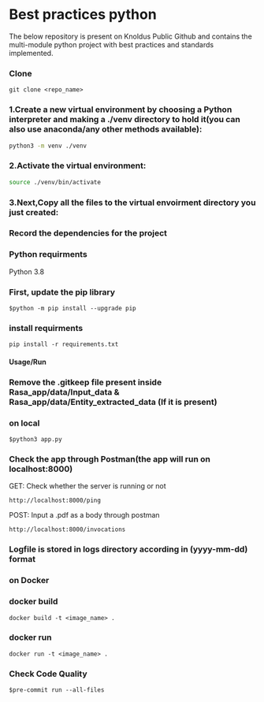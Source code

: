 # Best practices python
The below repository is present on Knoldus Public Github and contains the multi-module python project with best practices and standards implemented.


### Clone
```
git clone <repo_name>
```

### 1.Create a new virtual environment by choosing a Python interpreter and making a ./venv directory to hold it(you can also use  anaconda/any other methods available):
```bash
python3 -m venv ./venv
```
### 2.Activate the virtual environment:
```bash
source ./venv/bin/activate
```

### 3.Next,Copy all the files to the virtual envoirment directory you just created:


### Record the dependencies for the project

### Python requirments
Python 3.8

### First, update the pip library
```
$python -m pip install --upgrade pip
```
### install requirments
```
pip install -r requirements.txt 
```



#### Usage/Run

### Remove the .gitkeep file present inside Rasa_app/data/Input_data & Rasa_app/data/Entity_extracted_data (If it is present)

###  on local
```
$python3 app.py
```

### Check the app through Postman(the app will run on localhost:8000)

GET: Check whether the server is running or not
```
http://localhost:8000/ping

```

POST: Input a .pdf as a body through postman
```
http://localhost:8000/invocations

```

### Logfile is stored in logs directory according in (yyyy-mm-dd) format


### on Docker

### docker build 
```
docker build -t <image_name> .

```
### docker run
```
docker run -t <image_name> .
```

### Check Code Quality

```
$pre-commit run --all-files

```


